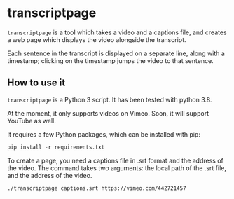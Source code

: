 # transcriptpage

`transcriptpage` is a tool which takes a video and a captions file, and creates a web page which displays the video alongside the transcript.

Each sentence in the transcript is displayed on a separate line, along with a timestamp; clicking on the timestamp jumps the video to that sentence.

## How to use it

`transcriptpage` is a Python 3 script. It has been tested with python 3.8.

At the moment, it only supports videos on Vimeo. Soon, it will support YouTube as well.

It requires a few Python packages, which can be installed with pip:

```python
pip install -r requirements.txt
```

To create a page, you need a captions file in .srt format and the address of the video. The command takes two arguments: the local path of the .srt file, and the address of the video.

```
./transcriptpage captions.srt https://vimeo.com/442721457
```
